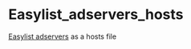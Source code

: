 # Easylist_adservers_hosts
[Easylist adservers](https://github.com/easylist/easylist/blob/master/easylist/easylist_adservers.txt) as a hosts file
